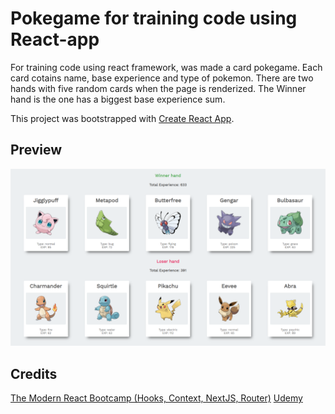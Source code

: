 # Pokegame for training code using React-app
For training code using react framework, was made a card pokegame.
Each card cotains name, base experience and type of pokemon.
There are two hands with five random cards when the page is renderized.
The Winner hand is the one has a biggest base experience sum.

This project was bootstrapped with [Create React App](https://github.com/facebook/create-react-app).

## Preview

![Pokegame](/public/gameImage.PNG)


## Credits
[The Modern React Bootcamp (Hooks, Context, NextJS, Router)](https://www.udemy.com/share/101WbGB0MbcVZbRX0=/)
[Udemy](https://www.udemy.com/)
